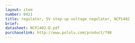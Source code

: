 ```yaml
---
layout: item
number: 0421
title: regulator, 5V step-up voltage regulator, NCP1402
brief: 
datasheet: NCP1402-D.pdf
purchaselink: http://www.pololu.com/product/798
---
```


